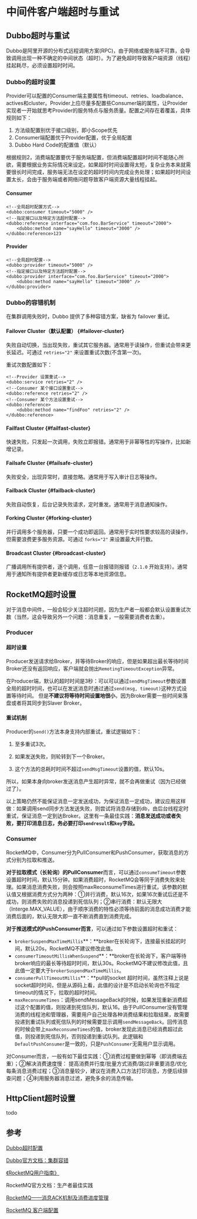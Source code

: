 # 中间件客户端超时与重试

## Dubbo超时与重试

Dubbo是阿里开源的分布式远程调用方案\(RPC\)，由于网络或服务端不可靠，会导致调用出现一种不确定的中间状态（超时）。为了避免超时导致客户端资源（线程）挂起耗尽，必须设置超时时间。

### Dubbo的超时设置

Provider可以配置的Consumer端主要属性有timeout、retries、loadbalance、actives和cluster。Provider上应尽量多配置些Consumer端的属性，让Provider实现者一开始就思考Provider的服务特点与服务质量。配置之间存在着覆盖，具体规则如下： 

1. 方法级配置别优于接口级别，即小Scope优先 
2. Consumer端配置优于Provider配置，优于全局配置
3. Dubbo Hard Code的配置值（默认）

根据规则2，消费端配置要优于服务端配置，但消费端配置超时时间不能随心所欲，需要根据业务实际情况来设定。如果超时时间设置得太短，复杂业务本来就需要很长时间完成，服务端无法在设定的超时时间内完成业务处理；如果超时时间设置太长，会由于服务端或者网络问题导致客户端资源大量线程挂起。

#### Consumer

```markup
<!--全局超时配置方式-->
<dubbo:consumer timeout="5000" />
<!--指定接口以及特定方法超时配置-->
<dubbo:reference interface="com.foo.BarService" timeout="2000">
    <dubbo:method name="sayHello" timeout="3000" />
</dubbo:reference>123
```

#### Provider

```markup
<!--全局超时配置-->
<dubbo:provider timeout="5000" />
<!--指定接口以及特定方法超时配置-->
<dubbo:provider interface="com.foo.BarService" timeout="2000">
    <dubbo:method name="sayHello" timeout="3000" />
</dubbo:provider>
```

### Dubbo的容错机制

在集群调用失败时，Dubbo 提供了多种容错方案，缺省为 failover 重试。

#### Failover Cluster（默认配置） {#failover-cluster}

失败自动切换，当出现失败，重试其它服务器。通常用于读操作，但重试会带来更长延迟。可通过 `retries="2"` 来设置重试次数\(不含第一次\)。

重试次数配置如下：

```markup
<!--Provider 设置重试-->
<dubbo:service retries="2" />
<!--Consumer 某个接口设置重试-->
<dubbo:reference retries="2" />
<!--Consumer 某个方法设置重试-->
<dubbo:reference>
    <dubbo:method name="findFoo" retries="2" />
</dubbo:reference>
```

#### Failfast Cluster {#failfast-cluster}

快速失败，只发起一次调用，失败立即报错。通常用于非幂等性的写操作，比如新增记录。

#### Failsafe Cluster {#failsafe-cluster}

失败安全，出现异常时，直接忽略。通常用于写入审计日志等操作。

#### Failback Cluster {#failback-cluster}

失败自动恢复，后台记录失败请求，定时重发。通常用于消息通知操作。

#### Forking Cluster {#forking-cluster}

并行调用多个服务器，只要一个成功即返回。通常用于实时性要求较高的读操作，但需要浪费更多服务资源。可通过 `forks="2"` 来设置最大并行数。

#### Broadcast Cluster {#broadcast-cluster}

广播调用所有提供者，逐个调用，任意一台报错则报错（`2.1.0` 开始支持）。通常用于通知所有提供者更新缓存或日志等本地资源信息。

## RocketMQ超时设置

对于消息中间件，一般会较少关注超时问题，因为生产者一般都会默认设置重试次数（当然，这会导致另外一个问题：消息重复，一般需要消费者去重）。

### Producer

#### 超时设置

Producer发送请求给Broker，并等待Broker的响应，但是如果超出最长等待时间Broker还没有返回响应，客户端就会抛出`RemotingTimeoutException`异常。

在Producer端，默认的超时时间是3秒：可以可以通过`sendMsgTimeout`参数设置全局的超时时间，也可以在发送消息时通过通过`send(msg, timeout)`这种方式设置等待时间。 但是**不建议将等待时间设置地很小**，因为Broker需要一些时间来落盘或者将其同步到Slaver Broker。

#### **重试机制**

Producer的`send()`方法本身支持内部重试，重试逻辑如下：

1. 至多重试3次。

2. 如果发送失败，则轮转到下一个Broker。

3. 这个方法的总耗时时间不超过`sendMsgTimeout`设置的值，默认10s。

所以，如果本身向broker发送消息产生超时异常，就不会再做重试（因为已经做过了）。

以上策略仍然不能保证消息一定发送成功，为保证消息一定成功，建议应用这样做：如果调用send同步方法发送失败，则尝试将消息存储到db，由后台线程定时重试，保证消息一定到达Broker。这里有一条最佳实践：**消息发送成功或者失败，要打印消息日志，务必要打印`sendresult`和`key`字段。**

### Consumer

RocketMQ中，Consumer分为PullConsumer和PushConsumer，获取消息的方式分别为拉取和推送。

**对于拉取模式（长轮询）的PullConsumer**而言，可以通过`consumeTimeout`参数设置超时时间，默认15分钟。如果消费超时，RocketMQ会等同于消费失败来处理。如果消息消费失败，则会按照maxReconsumeTimes进行重试，该参数的默认值又根据消费方式分为两种：①并行消费，默认16次，如果16次重试后还是不成功，则消费失败的消息投递到死信队列；②串行消费：默认无限大（Interge.MAX\_VALUE），由于顺序消费的特性必须等待前面的消息成功消费才能消费后面的，默认无限大即一直不断消费直到消费完成。

**对于推送模式的PushConsumer而言**，可以通过如下参数设置超时和重试：

* `brokerSuspendMaxTimeMillis`**：**broker在长轮询下，连接最长挂起的时间，默认20s，RocketMQ不建议修改此值。
* `consumerTimeoutMillisWhenSuspend`**：**broker在长轮询下，客户端等待broker响应的最长等待超时时间，默认30s。RocketMQ不建议修改此值，且此值一定要大于`brokerSuspendMaxTimeMillis`。
* `consumerPullTimeoutMillis`**：**pull的socket 超时时间，虽然注释上说是socket超时时间，但是从源码上看，此值的设计是不启动长轮询也不指定timeout的情况下，拉取的超时时间。
* `maxReconsumeTimes`：调用sendMessageBack的时候，如果发现重新消费超过这个配置的值，则投递到死信队列，默认16。由于PullConsumer没有管理消费的线程池和管理器，需要用户自己处理各种消费结果和拉取结果，故需要投递到重试队列或死信队列的时候需要显示调用`sendMessageBack`。回传消息的时候会带上`maxReconsumeTimes`的值，broker发现此消息已经消费超过此值，则投递到死信队列，否则投递到重试队列。此逻辑和`DefaultPushConsumer`是一致的，只是`PushConsumer`无需用户显示调用。

对Consumer而言，一般有如下最佳实践：①消费过程要做到幂等（即消费端去重）；②解决消费速度慢：  提高消费并行度/批量方式消费/跳过非重要消息/优化每条消息消费过程；③消息量较少，建议在消费入口方法打印消息，方便后续排查问题；④利用服务器消息过滤，避免多余的消息传输。

## HttpClient超时设置

todo







## 参考

[Dubbo超时配置](https://blog.csdn.net/peerless_hero/article/details/68922880)

[Dubbo官方文档：集群容错](https://dubbo.gitbooks.io/dubbo-user-book/content/demos/fault-tolerent-strategy.html)

[《RocketMQ用户指南》](https://github.com/vintagewang/document)

RocketMQ官方文档：生产者最佳实践

 [RocketMQ——消息ACK机制及消费进度管理](http://jaskey.github.io/blog/2017/01/25/rocketmq-consume-offset-management/)

[RocketMQ 客户端配置](http://jaskey.github.io/blog/2017/06/13/rocketmq-client-config/)

